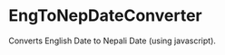 EngToNepDateConverter
=====================

Converts English Date to Nepali Date (using javascript).